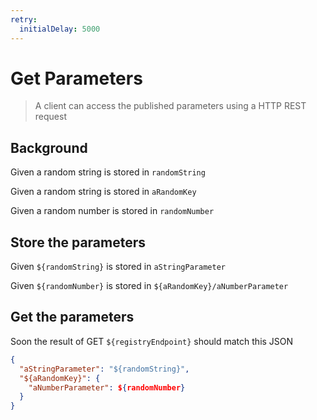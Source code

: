 ```yaml
---
retry:
  initialDelay: 5000
---
```


# Get Parameters

> A client can access the published parameters using a HTTP REST request

## Background

Given a random string is stored in `randomString`

Given a random string is stored in `aRandomKey`

Given a random number is stored in `randomNumber`

## Store the parameters

Given `${randomString}` is stored in `aStringParameter`

Given `${randomNumber}` is stored in `${aRandomKey}/aNumberParameter`

## Get the parameters

Soon the result of GET `${registryEndpoint}` should match this JSON

```json
{
  "aStringParameter": "${randomString}",
  "${aRandomKey}": {
    "aNumberParameter": ${randomNumber}
  }
}
```
